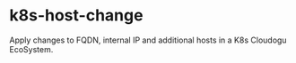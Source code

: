 # k8s-host-change
Apply changes to FQDN, internal IP and additional hosts in a K8s Cloudogu EcoSystem.
